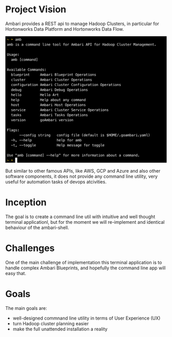 
# Project Vision

Ambari provides a REST api to manage Hadoop Clusters, in particular for Hortonworks Data Platform
and Hortonworks Data Flow.

![amb-cli](amb-cli.png)

But similar to other famous APIs, like AWS, GCP and Azure and also other software components, it does
not provide any command line utility, very useful for automation tasks of devops atcivities.

# Inception

The goal is to create a command line util with intuitive and well thought terminal applicationl,
but for the moment we will re-implement and identical behaviour of the ambari-shell.

# Challenges

One of the main challenge of implementation this terminal application is to handle complex Ambari Blueprints,
and hopefully the command line app will easy that.

# Goals

The main goals are:

* well-designed commnand line utility in terms of User Experience (UX)
* turn Hadoop cluster planning easier
* make the full unattended installation a reality